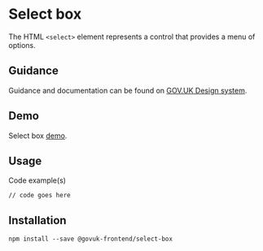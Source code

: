 # Select box

The HTML `<select>` element represents a control that provides a menu of options.

## Guidance

Guidance and documentation can be found on [GOV.UK Design system](linkgoeshere).

## Demo

Select box [demo](linkgoeshere).

## Usage

Code example(s)

```
// code goes here
```



## Installation

```
npm install --save @govuk-frontend/select-box
```

